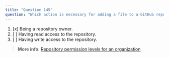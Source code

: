 ```yaml
---
title: "Question 145"
question: "Which action is necessary for adding a file to a GitHub repository?"
---
```



1. [x] Being a repository owner.
1. [ ] Having read access to the repository.
1. [ ] Having write access to the repository.

> **More info**: [Repository permission levels for an organization](https://docs.github.com/en/organizations/managing-access-to-your-organizations-repositories/repository-permission-levels-for-an-organization)